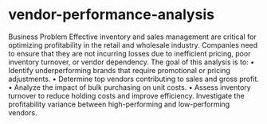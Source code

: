 # vendor-performance-analysis
Business Problem
Effective inventory and sales management are critical for optimizing profitability in the retail and wholesale industry. Companies need to ensure that they are not incurring losses due to inefficient pricing, poor inventory turnover, or vendor dependency. The goal of this analysis is to:
• Identify underperforming brands that require promotional or pricing adjustments.
• Determine top vendors contributing to sales and gross profit.
• Analyze the impact of bulk purchasing on unit costs.
• Assess inventory turnover to reduce holding costs and improve efficiency.
Investigate the profitability variance between high-performing and low-performing vendors.
